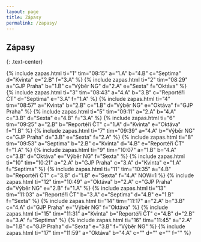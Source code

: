 ```yaml
---
layout: page
title: Zápasy
permalink: /zapasy/
---
```


## Zápasy
{: .text-center}

{% include zapas.html ti="1" tim="08:15" a="1.A" b="4.B" c="Septima" d="Kvinta" e="2.B" f="3.A" %}
{% include zapas.html ti="2" tim="08:29" a="GJP Praha" b="1.B" c="Výběr NG" d="2.A" e="Sexta" f="Oktáva" %}
{% include zapas.html ti="3" tim="08:43" a="4.A" b="3.B" c="Reportéři ČT" d="Septima" e="3.A" f="1.A" %}
{% include zapas.html ti="4" tim="08:57" a="Kvinta" b="2.B" c="1.B" d="Výběr NG" e="Oktáva" f="GJP Praha" %}
{% include zapas.html ti="5" tim="09:11" a="2.A" b="4.A" c="3.B" d="Sexta" e="4.B" f="3.A" %}
{% include zapas.html ti="6" tim="09:25" a="2.B" b="Reportéři ČT" c="1.A" d="Kvinta" e="Oktáva" f="1.B" %}
{% include zapas.html ti="7" tim="09:39" a="4.A" b="Výběr NG" c="GJP Praha" d="3.B" e="Sexta" f="2.A" %}
{% include zapas.html ti="8" tim="09:53" a="Septima" b="2.B" c="Kvinta" d="4.B" e="Reportéři ČT" f="1.A" %}
{% include zapas.html ti="9" tim="10:07" a="1.B" b="4.A" c="3.B" d="Oktáva" e="Výběr NG" f="Sexta" %}
{% include zapas.html ti="10" tim="10:21" a="2.A" b="GJP Praha" c="3.A" d="Kvinta" e="1.A" f="Septima" %}
{% include zapas.html ti="11" tim="10:35" a="4.B" b="Reportéři ČT" c="3.B" d="1.B" e="Sexta" f="4.A" NOW=1 %}
{% include zapas.html ti="12" tim="10:49" a="Oktáva" b="2.A" c="GJP Praha" d="Výběr NG" e="2.B" f="1.A" %}
{% include zapas.html ti="13" tim="11:03" a="Reportéři ČT" b="3.A" c="Septima" d="4.B" e="1.B" f="Sexta" %}
{% include zapas.html ti="14" tim="11:17" a="2.A" b="3.B" c="4.A" d="GJP Praha" e="Výběr NG" f="Oktáva" %}
{% include zapas.html ti="15" tim="11:31" a="Kvinta" b="Reportéři ČT" c="4.B" d="2.B" e="3.A" f="Septima" %}
{% include zapas.html ti="16" tim="11:45" a="2.A" b="1.B" c="GJP Praha" d="Sexta" e="3.B" f="Výběr NG" %}
{% include zapas.html ti="17" tim="11:59" a="Oktáva" b="4.A" c="" d="" e="" f="" %}